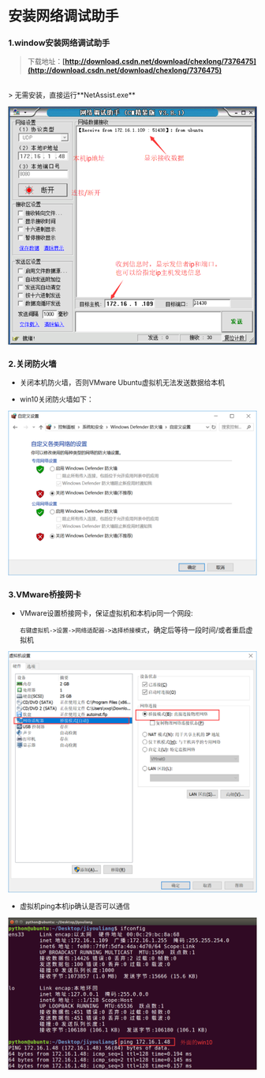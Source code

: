 # 安装网络调试助手


### 1.window安装网络调试助手

> 下载地址：**[http://download.csdn.net/download/chexlong/7376475](http://download.csdn.net/download/chexlong/7376475)**

<br>
> 无需安装，直接运行**NetAssist.exe**

![](tu1.png)

### 2.关闭防火墙

* 关闭本机防火墙，否则VMware Ubuntu虚拟机无法发送数据给本机

* win10关闭防火墙如下：

![](tu2.png)

### 3.VMware桥接网卡

* VMware设置桥接网卡，保证虚拟机和本机ip同一个网段:

	`右键虚拟机->设置->网络适配器->选择桥接模式`，确定后等待一段时间/或者重启虚拟机

![](tu3.png)

* 虚拟机ping本机ip确认是否可以通信

![](tu4.png)

